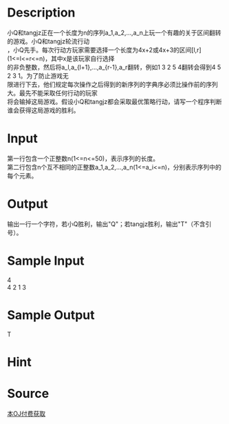 
# Description

<div class="content"><div>小Q和tangjz正在一个长度为n的序列a_1,a_2,...,a_n上玩一个有趣的关于区间翻转的游戏。小Q和tangjz轮流行动</div>
<div>，小Q先手。每次行动方玩家需要选择一个长度为4x+2或4x+3的区间[l,r](1&lt;=l&lt;=r&lt;=n)，其中x是该玩家自行选择</div>
<div>的非负整数，然后将a_l,a_{l+1},...,a_{r-1},a_r翻转，例如1 3 2 5 4翻转会得到4 5 2 3 1。为了防止游戏无</div>
<div>限进行下去，他们规定每次操作之后得到的新序列的字典序必须比操作前的序列大。最先不能采取任何行动的玩家</div>
<div>将会输掉这局游戏。假设小Q和tangjz都会采取最优策略行动，请写一个程序判断谁会获得这局游戏的胜利。</div></div>

# Input

<div class="content"><div>第一行包含一个正整数n(1&lt;=n&lt;=50)，表示序列的长度。</div>
<div>第二行包含n个互不相同的正整数a_1,a_2,...,a_n(1&lt;=a_i&lt;=n)，分别表示序列中的每个元素。</div></div>

# Output

<div class="content"><div>输出一行一个字符，若小Q胜利，输出&#34;Q&#34;；若tangjz胜利，输出&#34;T&#34;（不含引号）。</div></div>

# Sample Input

<div class="content"><span class="sampledata">4<br/>
4 2 1 3</span></div>

# Sample Output

<div class="content"><span class="sampledata">T</span></div>

# Hint

<div class="content"><p></p></div>

# Source

<div class="content"><p><a href="problemset.php?search=本OJ付费获取">本OJ付费获取</a></p></div>

